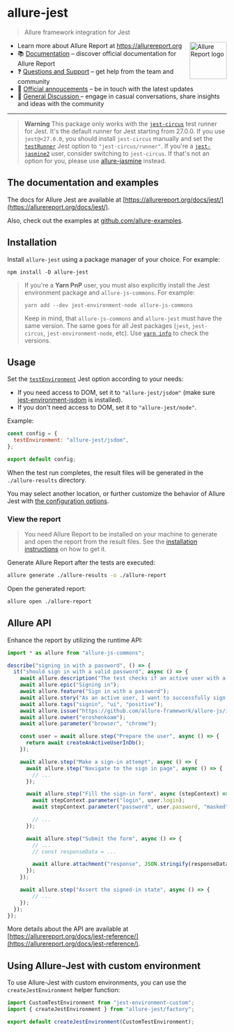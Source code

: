 # allure-jest

> Allure framework integration for Jest

[<img src="https://allurereport.org/public/img/allure-report.svg" height="85px" alt="Allure Report logo" align="right" />](https://allurereport.org "Allure Report")

- Learn more about Allure Report at https://allurereport.org
- 📚 [Documentation](https://allurereport.org/docs/) – discover official documentation for Allure Report
- ❓ [Questions and Support](https://github.com/orgs/allure-framework/discussions/categories/questions-support) – get help from the team and community
- 📢 [Official annoucements](https://github.com/orgs/allure-framework/discussions/categories/announcements) – be in touch with the latest updates
- 💬 [General Discussion ](https://github.com/orgs/allure-framework/discussions/categories/general-discussion) – engage in casual conversations, share insights and ideas with the community

---

> **Warning**
> This package only works with the [`jest-circus`](https://www.npmjs.com/package/jest-circus) test runner for Jest. It's the default runner for Jest starting from 27.0.0. If you use `jest@<27.0.0`, you should install `jest-circus` manually and set the [`testRunner`](https://jestjs.io/docs/configuration#testrunner-string) Jest option to `"jest-circus/runner"`.
> If you're a [`jest-jasmine2`](https://www.npmjs.com/package/jest-jasmine2) user, consider switching to `jest-circus`. If that's not an option for you, please use [allure-jasmine](https://allurereport.org/docs/jasmine/) instead.

## The documentation and examples

The docs for Allure Jest are available at [https://allurereport.org/docs/jest/](https://allurereport.org/docs/jest/).

Also, check out the examples at [github.com/allure-examples](https://github.com/orgs/allure-examples/repositories?q=visibility%3Apublic+archived%3Afalse+topic%3Aexample+topic%3Ajest).

## Installation

Install `allure-jest` using a package manager of your choice. For example:

```shell
npm install -D allure-jest
```

> If you're a **Yarn PnP** user, you must also explicitly install the Jest environment package and `allure-js-commons`. For example:
> ```shell
> yarn add --dev jest-environment-node allure-js-commons
> ```
> Keep in mind, that `allure-js-commons` and `allure-jest` must have the same version. The same goes for all Jest packages (`jest`, `jest-circus`, `jest-environment-node`, etc). Use [`yarn info`](https://yarnpkg.com/cli/info) to check the versions.

## Usage

Set the [`testEnvironment`](https://jestjs.io/docs/configuration#testenvironment-string) Jest option according to your needs:

  - If you need access to DOM, set it to `"allure-jest/jsdom"` (make sure [jest-environment-jsdom](https://www.npmjs.com/package/jest-environment-jsdom) is installed).
  - If you don't need access to DOM, set it to `"allure-jest/node"`.

Example:

```js
const config = {
  testEnvironment: "allure-jest/jsdom",
};

export default config;
```

When the test run completes, the result files will be generated in the `./allure-results` directory.

You may select another location, or further customize the behavior of Allure Jest with [the configuration options](https://allurereport.org/docs/jest-configuration/).

### View the report

> You need Allure Report to be installed on your machine to generate and open the report from the result files. See the [installation instructions](https://allurereport.org/docs/install/) on how to get it.

Generate Allure Report after the tests are executed:

```bash
allure generate ./allure-results -o ./allure-report
```

Open the generated report:

```bash
allure open ./allure-report
```

## Allure API

Enhance the report by utilizing the runtime API:

```js
import * as allure from "allure-js-commons";

describe("signing in with a password", () => {
  it("should sign in with a valid password", async () => {
    await allure.description("The test checks if an active user with a valid password can sign in to the app.");
    await allure.epic("Signing in");
    await allure.feature("Sign in with a password");
    await allure.story("As an active user, I want to successfully sign in using a valid password");
    await allure.tags("signin", "ui", "positive");
    await allure.issue("https://github.com/allure-framework/allure-js/issues/4", "ISSUE-4");
    await allure.owner("eroshenkoam");
    await allure.parameter("browser", "chrome");

    const user = await allure.step("Prepare the user", async () => {
      return await createAnActiveUserInDb();
    });

    await allure.step("Make a sign-in attempt", async () => {
      await allure.step("Navigate to the sign in page", async () => {
        // ...
      });

      await allure.step("Fill the sign-in form", async (stepContext) => {
        await stepContext.parameter("login", user.login);
        await stepContext.parameter("password", user.password, "masked");

        // ...
      });

      await allure.step("Submit the form", async () => {
        // ...
        // const responseData = ...

        await allure.attachment("response", JSON.stringify(responseData), { contentType: "application/json" });
      });
    });

    await allure.step("Assert the signed-in state", async () => {
        // ...
    });
  });
});
```

More details about the API are available at [https://allurereport.org/docs/jest-reference/](https://allurereport.org/docs/jest-reference/).

## Using Allure-Jest with custom environment

To use Allure-Jest with custom environments, you can use the `createJestEnvironment` helper function:

```js
import CustomTestEnvironment from "jest-environment-custom";
import { createJestEnvironment } from "allure-jest/factory";

export default createJestEnvironment(CustomTestEnvironment);
```
